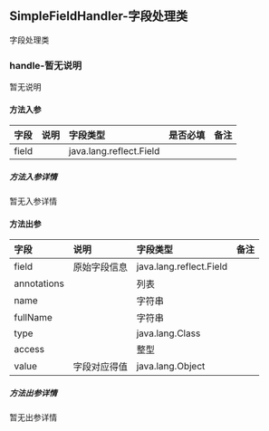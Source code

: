 ## SimpleFieldHandler-字段处理类

字段处理类

### handle-暂无说明

暂无说明

#### 方法入参

| 字段 | 说明 | 字段类型 | 是否必填 | 备注 |
|:---|:---|:---|:---|:----|
| field |  | java.lang.reflect.Field |  |  |

##### 方法入参详情

暂无入参详情

#### 方法出参

| 字段 | 说明 | 字段类型 | 备注 |
|:---|:---|:---|:---|
| field | 原始字段信息 | java.lang.reflect.Field |   |
| annotations |  | 列表 |   |
| name |  | 字符串 |   |
| fullName |  | 字符串 |   |
| type |  | java.lang.Class |   |
| access |  | 整型 |   |
| value | 字段对应得值 | java.lang.Object |   |

##### 方法出参详情

暂无出参详情




